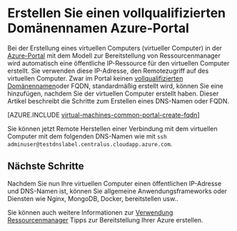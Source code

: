 <properties
   pageTitle="Erstellen von FQDN für einen virtuellen Azure-Portal | Microsoft Azure"
   description="Informationen zum Erstellen einer Fully Qualified Domain Name oder FQDN für ein Ressourcenmanager Grundlage virtuellen Computern im Azure-Portal."
   services="virtual-machines-linux"
   documentationCenter=""
   authors="iainfoulds"
   manager="timlt"
   editor="tysonn"
   tags="azure-resource-manager"/>

<tags
   ms.service="virtual-machines-linux"
   ms.devlang="na"
   ms.topic="article"
   ms.tgt_pltfrm="vm-linux"
   ms.workload="infrastructure-services"
   ms.date="08/23/2016"
   ms.author="iainfou"/>

# <a name="create-a-fully-qualified-domain-name-in-the-azure-portal"></a>Erstellen Sie einen vollqualifizierten Domänennamen Azure-Portal
Bei der Erstellung eines virtuellen Computers (virtueller Computer) in der [Azure-Portal](https://portal.azure.com) mit dem Modell zur Bereitstellung von Ressourcenmanager wird automatisch eine öffentliche IP-Ressource für den virtuellen Computer erstellt. Sie verwenden diese IP-Adresse, den Remotezugriff auf des virtuellen Computer. Zwar im Portal keinen [vollqualifizierten Domänennamen](https://en.wikipedia.org/wiki/Fully_qualified_domain_name)oder FQDN, standardmäßig erstellt wird, können Sie eine hinzufügen, nachdem Sie der virtuellen Computer erstellt haben. Dieser Artikel beschreibt die Schritte zum Erstellen eines DNS-Namen oder FQDN.

[AZURE.INCLUDE [virtual-machines-common-portal-create-fqdn](../../includes/virtual-machines-common-portal-create-fqdn.md)]

Sie können jetzt Remote Herstellen einer Verbindung mit dem virtuellen Computer mit dem folgenden DNS-Namen wie mit `ssh adminuser@testdnslabel.centralus.cloudapp.azure.com`.

## <a name="next-steps"></a>Nächste Schritte
Nachdem Sie nun Ihre virtuellen Computer einen öffentlichen IP-Adresse und DNS-Namen ist, können Sie allgemeine Anwendungsframeworks oder Diensten wie Nginx, MongoDB, Docker, bereitstellen usw..

Sie können auch weitere Informationen zur [Verwendung Ressourcenmanager](../azure-resource-manager/resource-group-overview.md) Tipps zur Bereitstellung Ihrer Azure erstellen.